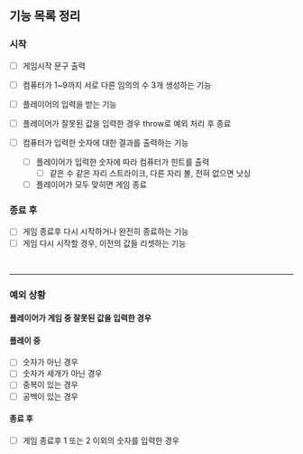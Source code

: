 ## 기능 목록 정리

### 시작

- [ ] 게임시작 문구 출력
- [ ] 컴퓨터가 1~9까지 서로 다른 임의의 수 3개 생성하는 기능

- [ ] 플레이어의 입력을 받는 기능
- [ ] 플레이어가 잘못된 값을 입력한 경우 throw로 예외 처리 후 종료

- [ ] 컴퓨터가 입력한 숫자에 대한 결과를 출력하는 기능
  - [ ] 플레이어가 입력한 숫자에 따라 컴퓨터가 힌트를 출력
    - [ ] 같은 수 같은 자리 스트라이크, 다른 자리 볼, 전혀 없으면 낫싱
  - [ ] 플레이어가 모두 맞히면 게임 종료

### 종료 후

- [ ] 게임 종료후 다시 시작하거나 완전히 종료하는 기능
- [ ] 게임 다시 시작할 경우, 이전의 값들 리셋하는 기능

<br>
<hr>

### 예외 상황

#### 플레이어가 게임 중 잘못된 값을 입력한 경우

#### 플레이 중

- [ ] 숫자가 아닌 경우
- [ ] 숫자가 세개가 아닌 경우
- [ ] 중복이 있는 경우
- [ ] 공백이 있는 경우

#### 종료 후

- [ ] 게임 종료후 1 또는 2 이외의 숫자를 입력한 경우
